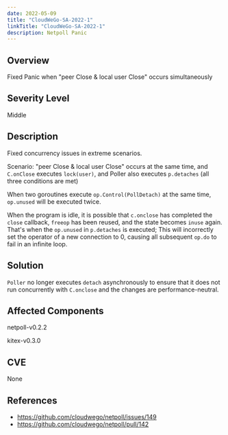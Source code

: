 ```yaml
---
date: 2022-05-09
title: "CloudWeGo-SA-2022-1"
linkTitle: "CloudWeGo-SA-2022-1"
description: Netpoll Panic
---
```


## Overview
Fixed Panic when "peer Close & local user Close" occurs simultaneously

## Severity Level
Middle

## Description

Fixed concurrency issues in extreme scenarios.

Scenario: "peer Close & local user Close" occurs at the same time, and `C.onClose` executes `lock(user)`, and Poller also executes `p.detaches` (all three conditions are met)

When two goroutines execute `op.Control(PollDetach)` at the same time, `op.unused` will be executed twice.

When the program is idle, it is possible that `c.onclose` has completed the `close` callback, `freeop` has been reused, and the state becomes `inuse` again.
That's when the `op.unused` in `p.detaches` is executed; This will incorrectly set the operator of a new connection to 0, causing all subsequent `op.do` to fail in an infinite loop.

## Solution
`Poller` no longer executes `detach` asynchronously to ensure that it does not run concurrently with `C.onclose` and the changes are performance-neutral.

## Affected Components
netpoll-v0.2.2

kitex-v0.3.0

## CVE
None

## References
- https://github.com/cloudwego/netpoll/issues/149
- https://github.com/cloudwego/netpoll/pull/142
